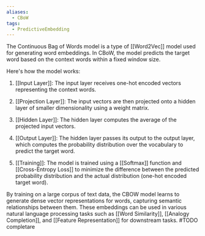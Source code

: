 ```yaml
---
aliases:
  - CBoW
tags:
  - PredictiveEmbedding
---
```

The Continuous Bag of Words model is a type of [[Word2Vec]] model used for generating word embeddings. In CBoW, the model predicts the target word based on the context words within a fixed window size.

Here's how the model works:

1. [[Input Layer]]: The input layer receives one-hot encoded vectors representing the context words.

2. [[Projection Layer]]: The input vectors are then projected onto a hidden layer of smaller dimensionality using a weight matrix.

3. [[Hidden Layer]]: The hidden layer computes the average of the projected input vectors.

4. [[Output Layer]]: The hidden layer passes its output to the output layer, which computes the probability distribution over the vocabulary to predict the target word.

5. [[Training]]: The model is trained using a [[Softmax]] function and [[Cross-Entropy Loss]] to minimize the difference between the predicted probability distribution and the actual distribution (one-hot encoded target word).

By training on a large corpus of text data, the CBOW model learns to generate dense vector representations for words, capturing semantic relationships between them. These embeddings can be used in various natural language processing tasks such as [[Word Similarity]], [[Analogy Completion]], and [[Feature Representation]] for downstream tasks.
#TODO completare